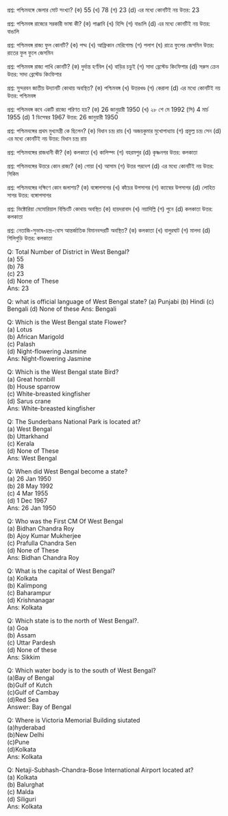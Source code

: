 প্রশ্ন: পশ্চিমবঙ্গে জেলার মোট সংখ্যা?
(ক) 55
(খ) 78
(গ) 23
(d) এর মধ্যে কোনটিই নয়
উত্তর: 23

প্রশ্ন: পশ্চিমবঙ্গ রাজ্যের সরকারী ভাষা কী?
(ক) পাঞ্জাবি
(খ) হিন্দি
(গ) বাঙালি
(d) এর মধ্যে কোনটিই নয়
উত্তর: বাঙালি

প্রশ্ন: পশ্চিমবঙ্গ রাজ্য ফুল কোনটি?
(ক) পদ্ম
(খ) আফ্রিকান মেরিগোল্ড
(গ) পলাশ
(ঘ) রাত্রে ফুলের জেসমিন
উত্তর: রাতের ফুল ফুলে জেসমিন

প্রশ্ন: পশ্চিমবঙ্গ রাজ্য পাখি কোনটি?
(ক) দুর্দান্ত হর্ণবিল
(খ) বাড়ির চড়ুই
(গ) সাদা ব্রেস্টেড কিংফিশার
(d) সরুস ক্রেন
উত্তর: সাদা ব্রেস্টেড কিংফিশার

প্রশ্ন: সুন্দরবন জাতীয় উদ্যানটি কোথায় অবস্থিত?
(ক) পশ্চিমবঙ্গ
(খ) উত্তরখণ্ড
(গ) কেরালা
(d) এর মধ্যে কোনটিই নয়
উত্তর: পশ্চিমবঙ্গ

প্রশ্ন: পশ্চিমবঙ্গ কবে একটি রাজ্যে পরিণত হয়?
(ক) 26 জানুয়ারী 1950
(খ) ২৮ শে মে 1992
(সি) 4 মার্চ 1955
(d) 1 ডিসেম্বর 1967
উত্তর: 26 জানুয়ারী 1950

প্রশ্ন: পশ্চিমবঙ্গের প্রথম মুখ্যমন্ত্রী কে ছিলেন?
(ক) বিধান চন্দ্র রায়
(খ) অজয় ​​কুমার মুখোপাধ্যায়
(গ) প্রফুল্ল চন্দ্র সেন
(d) এর মধ্যে কোনটিই নয়
উত্তর: বিধান চন্দ্র রায়

প্রশ্ন: পশ্চিমবঙ্গের রাজধানী কী?
(ক) কলকাতা
(খ) কালিম্পং
(গ) বহরমপুর
(d) কৃষ্ণনগর
উত্তর: কলকাতা

প্রশ্ন: পশ্চিমবঙ্গের উত্তরে কোন রাজ্য?
(ক) গোয়া
(খ) আসাম
(গ) উত্তর পরদেশ
(d) এর মধ্যে কোনটিই নয়
উত্তর: সিকিম

প্রশ্ন: পশ্চিমবঙ্গের দক্ষিণে কোন জলাশয়?
(ক) বঙ্গোপসাগর
(খ) কাঁচের উপসাগর
(গ) ক্যাম্বের উপসাগর
(d) লোহিত সাগর
উত্তর: বঙ্গোপসাগর

প্রশ্ন: ভিক্টোরিয়া মেমোরিয়াল বিল্ডিংটি কোথায় অবস্থিত
(ক) হায়দরাবাদ
(খ) নয়াদিল্লি
(গ) পুনে
(d) কলকাতা
উত্তর: কলকাতা

প্রশ্ন: নেতাজি-সুভাষ-চন্দ্র-বোস আন্তর্জাতিক বিমানবন্দরটি অবস্থিত?
(ক) কলকাতা
(খ) বালুরঘাট
(গ) মালদা
(d) শিলিগুড়ি
উত্তর: কলকাতা


Q: Total Number of District in West Bengal?  
(a) 55  
(b) 78  
(c) 23  
(d) None of These  
Ans: 23

Q: what is official language of West Bengal state?
(a) Punjabi
(b) Hindi
(c) Bengali
(d) None of these
Ans: Bengali

Q: Which is the West Bengal state Flower?  
(a) Lotus  
(b) African Marigold  
(c) Palash  
(d) Night-flowering Jasmine  
Ans: Night-flowering Jasmine  

Q: Which is the West Bengal state Bird?  
(a) Great hornbill  
(b) House sparrow  
(c) White-breasted kingfisher  
(d) Sarus crane  
Ans: White-breasted kingfisher

Q: The Sunderbans National Park is located at?  
(a) West Bengal  
(b) Uttarkhand  
(c) Kerala  
(d) None of These  
Ans: West Bengal  

Q: When did West Bengal become a state?  
(a) 26 Jan 1950  
(b) 28 May 1992  
(c) 4 Mar 1955  
(d) 1 Dec 1967  
Ans: 26 Jan 1950  

Q: Who was the First CM Of West Bengal  
(a) Bidhan Chandra Roy  
(b) Ajoy Kumar Mukherjee  
(c) Prafulla Chandra Sen  
(d) None of These  
Ans: Bidhan Chandra Roy  

Q: What is the capital of West Bengal?  
(a) Kolkata  
(b) Kalimpong  
(c) Baharampur  
(d) Krishnanagar  
Ans: Kolkata  

Q: Which state is to the north of West Bengal?.  
(a) Goa  
(b) Assam  
(c) Uttar Pardesh  
(d) None of these  
Ans: Sikkim  

Q: Which water body is to the south of West Bengal?  
(a)Bay of Bengal  
(b)Gulf of Kutch  
(c)Gulf of Cambay  
(d)Red Sea  
Answer: Bay of Bengal  

Q: Where is Victoria Memorial Building siutated  
(a)hyderabad  
(b)New Delhi  
(c)Pune  
(d)Kolkata  
Ans: Kolkata  

Q: Netaji-Subhash-Chandra-Bose International Airport located at?  
(a) Kolkata  
(b) Balurghat  
(c) Malda  
(d) Siliguri  
Ans: Kolkata
